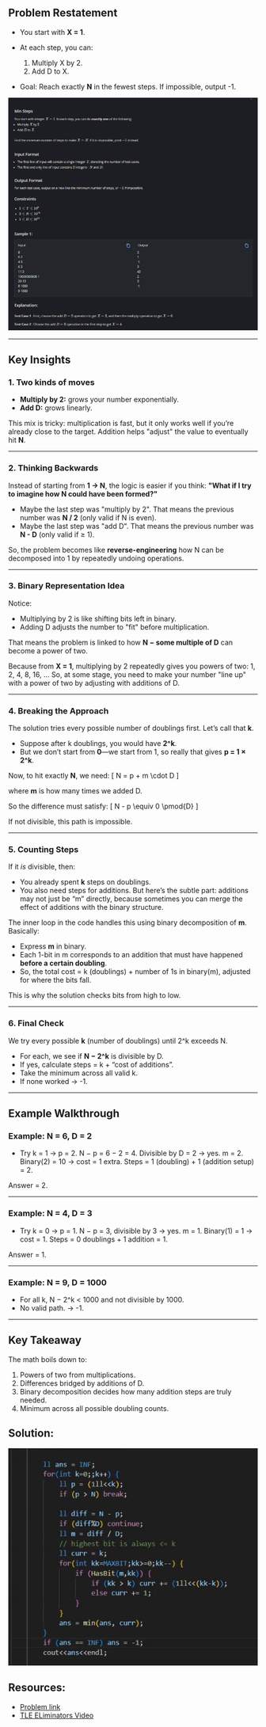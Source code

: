 
## Problem Restatement

* You start with **X = 1**.
* At each step, you can:

  1. Multiply X by 2.
  2. Add D to X.
* Goal: Reach exactly **N** in the fewest steps. If impossible, output -1.

![Probelem](image.png)

---

## Key Insights

### 1. Two kinds of moves

* **Multiply by 2:** grows your number exponentially.
* **Add D:** grows linearly.

This mix is tricky: multiplication is fast, but it only works well if you’re already close to the target. Addition helps "adjust" the value to eventually hit **N**.

---

### 2. Thinking Backwards

Instead of starting from **1 → N**, the logic is easier if you think:
**"What if I try to imagine how N could have been formed?"**

* Maybe the last step was "multiply by 2". That means the previous number was **N / 2** (only valid if N is even).
* Maybe the last step was "add D". That means the previous number was **N - D** (only valid if ≥ 1).

So, the problem becomes like **reverse-engineering** how N can be decomposed into 1 by repeatedly undoing operations.

---

### 3. Binary Representation Idea

Notice:

* Multiplying by 2 is like shifting bits left in binary.
* Adding D adjusts the number to "fit" before multiplication.

That means the problem is linked to how **N − some multiple of D** can become a power of two.

Because from **X = 1**, multiplying by 2 repeatedly gives you powers of two: 1, 2, 4, 8, 16, …
So, at some stage, you need to make your number "line up" with a power of two by adjusting with additions of D.

---

### 4. Breaking the Approach

The solution tries every possible number of doublings first. Let’s call that **k**.

* Suppose after k doublings, you would have **2^k**.
* But we don’t start from **0**—we start from 1, so really that gives **p = 1 × 2^k**.

Now, to hit exactly **N**, we need:
[
N = p + m \cdot D
]

where **m** is how many times we added D.

So the difference must satisfy:
[
N - p \equiv 0 \pmod{D}
]

If not divisible, this path is impossible.

---

### 5. Counting Steps

If it *is* divisible, then:

* You already spent **k** steps on doublings.
* You also need steps for additions. But here’s the subtle part: additions may not just be “m” directly, because sometimes you can merge the effect of additions with the binary structure.

The inner loop in the code handles this using binary decomposition of **m**. Basically:

* Express **m** in binary.
* Each 1-bit in m corresponds to an addition that must have happened **before a certain doubling**.
* So, the total cost = k (doublings) + number of 1s in binary(m), adjusted for where the bits fall.

This is why the solution checks bits from high to low.

---

### 6. Final Check

We try every possible **k** (number of doublings) until 2^k exceeds N.

* For each, we see if **N − 2^k** is divisible by D.
* If yes, calculate steps = k + “cost of additions”.
* Take the minimum across all valid k.
* If none worked → -1.

---

## Example Walkthrough

### Example: N = 6, D = 2

* Try k = 1 → p = 2.
  N − p = 6 − 2 = 4. Divisible by D = 2 → yes.
  m = 2. Binary(2) = 10 → cost = 1 extra.
  Steps = 1 (doubling) + 1 (addition setup) = 2.

Answer = 2.

---

### Example: N = 4, D = 3

* Try k = 0 → p = 1. N − p = 3, divisible by 3 → yes.
  m = 1. Binary(1) = 1 → cost = 1.
  Steps = 0 doublings + 1 addition = 1.

Answer = 1.

---

### Example: N = 9, D = 1000

* For all k, N − 2^k < 1000 and not divisible by 1000.
* No valid path. → -1.

---

## Key Takeaway

The math boils down to:

1. Powers of two from multiplications.
2. Differences bridged by additions of D.
3. Binary decomposition decides how many addition steps are truly needed.
4. Minimum across all possible doubling counts.




## Solution:
![Solution](image-1.png)


## Resources:
- [Problem link](https://www.codechef.com/problems/MINST)
- [TLE ELiminators Video](https://www.youtube.com/live/eLbkD4I5njY?si=_nAGM3ATMI3Sq0Mh&t=4619)

